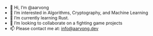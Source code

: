 - 👋 Hi, I’m @aarvong
- 👀 I’m interested in Algorithms, Cryptography, and Machine Learning
- 🌱 I’m currently learning Rust. 
- 💞️ I’m looking to collaborate on a fighting game projects
- 📫 Please contact me at: info@aarvong.dev

<!---
aarvong/aarvong is a ✨ special ✨ repository because its `README.md` (this file) appears on your GitHub profile.
You can click the Preview link to take a look at your changes.
--->
